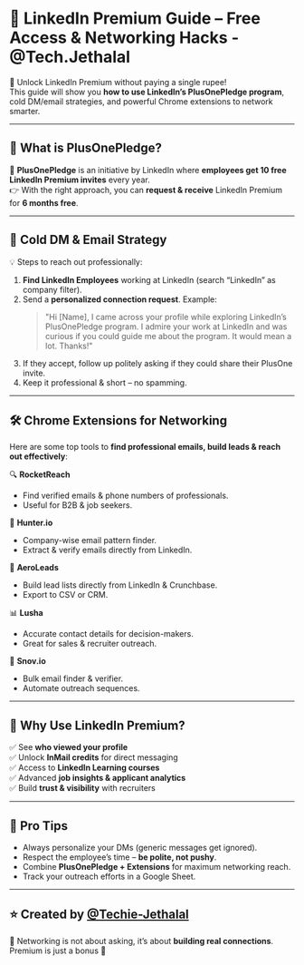 # 🔑 LinkedIn Premium Guide – Free Access & Networking Hacks - @Tech.Jethalal

🚀 Unlock LinkedIn Premium without paying a single rupee!  
This guide will show you **how to use LinkedIn’s PlusOnePledge program**, cold DM/email strategies, and powerful Chrome extensions to network smarter.  

---

## 🎯 What is PlusOnePledge?  
📌 **PlusOnePledge** is an initiative by LinkedIn where **employees get 10 free LinkedIn Premium invites** every year.  
👉 With the right approach, you can **request & receive** LinkedIn Premium for **6 months free**.  

---

## 📩 Cold DM & Email Strategy  

💡 Steps to reach out professionally:  
1. **Find LinkedIn Employees** working at LinkedIn (search “LinkedIn” as company filter).  
2. Send a **personalized connection request**. Example:  
   > "Hi [Name], I came across your profile while exploring LinkedIn’s PlusOnePledge program. I admire your work at LinkedIn and was curious if you could guide me about the program. It would mean a lot. Thanks!"  
3. If they accept, follow up politely asking if they could share their PlusOne invite.  
4. Keep it professional & short – no spamming.  

---

## 🛠️ Chrome Extensions for Networking  

Here are some top tools to **find professional emails, build leads & reach out effectively**:  

🔍 **RocketReach**  
- Find verified emails & phone numbers of professionals.  
- Useful for B2B & job seekers.  

📧 **Hunter.io**  
- Company-wise email pattern finder.  
- Extract & verify emails directly from LinkedIn.  

🧩 **AeroLeads**  
- Build lead lists directly from LinkedIn & Crunchbase.  
- Export to CSV or CRM.  

📊 **Lusha**  
- Accurate contact details for decision-makers.  
- Great for sales & recruiter outreach.  

🔗 **Snov.io**  
- Bulk email finder & verifier.  
- Automate outreach sequences.  

---

## 🌟 Why Use LinkedIn Premium?  

✅ See **who viewed your profile**  
✅ Unlock **InMail credits** for direct messaging  
✅ Access to **LinkedIn Learning courses**  
✅ Advanced **job insights & applicant analytics**  
✅ Build **trust & visibility** with recruiters  

---

## 📌 Pro Tips  
- Always personalize your DMs (generic messages get ignored).  
- Respect the employee’s time – **be polite, not pushy**.  
- Combine **PlusOnePledge + Extensions** for maximum networking reach.  
- Track your outreach efforts in a Google Sheet.  

---

## ⭐ Created by [@Techie-Jethalal](https://github.com/Techie-Jethalal)  
💬 Networking is not about asking, it’s about **building real connections**. Premium is just a bonus 🚀  

